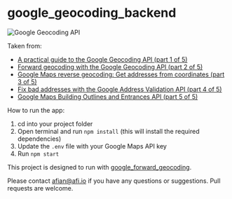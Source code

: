 # google_geocoding_backend

![Google Geocoding API](https://blog.afi.io/content/images/size/w1600/2025/07/Google-Geocode--1-.png " Google Geocoding API")

Taken from: 
- [A practical guide to the Google Geocoding API (part 1 of 5)](https://blog.afi.io/blog/a-practical-guide-to-the-google-geocoding-api/)
- [Forward geocoding with the Google Geocoding API (part 2 of 5)](https://blog.afi.io/blog/forward-geocoding-with-the-google-geocoding-api/)
- [Google Maps reverse geocoding: Get addresses from coordinates (part 3 of 5)](https://blog.afi.io/blog/google-reverse-geocoding-get-addresses-from-coordinates/)
- [Fix bad addresses with the Google Address Validation API (part 4 of 5)](https://blog.afi.io/blog/fix-bad-addresses-with-the-google-address-validation-api/)
- [Google Maps Building Outlines and Entrances API (part 5 of 5)](https://blog.afi.io/blog/google-maps-building-outlines-and-entrances-api/)
  
How to run the app:

1. cd into your project folder
2. Open terminal and run `npm install` (this will install the required dependencies)
3. Update the `.env` file with your Google Maps API key
4. Run `npm start`

This project is designed to run with [google_forward_geocoding](https://github.com/afilabs/google_forward_geocoding).

Please contact afian@afi.io if you have any questions or suggestions. Pull requests are welcome.
